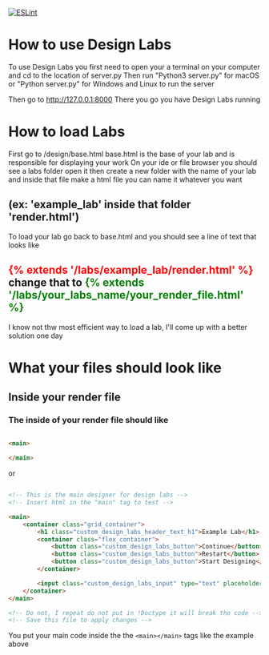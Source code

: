 [![ESLint](https://github.com/CastyiGlitchxz/Design-Labs/actions/workflows/eslint.yml/badge.svg?branch=main)](https://github.com/CastyiGlitchxz/Design-Labs/actions/workflows/eslint.yml)
# How to use Design Labs

 To use Design Labs you first need to open your a terminal on your computer and cd to the location of server.py
 Then run "Python3 server.py" for macOS
 or "Python server.py" for Windows and Linux to run the server

 Then go to http://127.0.0.1:8000
 There you go you have Design Labs running

# How to load Labs

 First go to /design/base.html
 base.html is the base of your lab and is responsible for displaying your work
 On your ide or file browser you should see a labs folder open it then create a new folder with the name of your lab and inside that file make a html file you can name it whatever you want
## (ex: 'example_lab' inside that folder 'render.html')
 To load your lab go back to base.html and you should see a line of text that looks like 
## <span style="color:red">{% extends '/labs/example_lab/render.html' %}</span> change that to <span style="color:green">{% extends '/labs/your_labs_name/your_render_file.html' %}</span>
 I know not thw most efficient way to load a lab, I'll come up with a better solution one day

# What your files should look like

## Inside your render file
### The inside of your render file should like
```html

<main>

</main>

```
or
```html

<!-- This is the main designer for design labs -->
<!-- Insert html in the "main" tag to test -->

<main>
    <container class="grid_container">
        <h1 class="custom_design_labs_header_text_h1">Example Lab</h1>
        <container class="flex_container">
            <button class="custom_design_labs_button">Continue</button>
            <button class="custom_design_labs_button">Restart</button>
            <button class="custom_design_labs_button">Start Designing</button>
        </container>

        <input class="custom_design_labs_input" type="text" placeholder="Example Input"/>
    </container>
</main>

<!-- Do not, I repeat do not put in !Doctype it will break the code -->
<!-- Save this file to apply changes -->

 ```

You put your main code inside the the ```<main></main>``` tags like the example above
